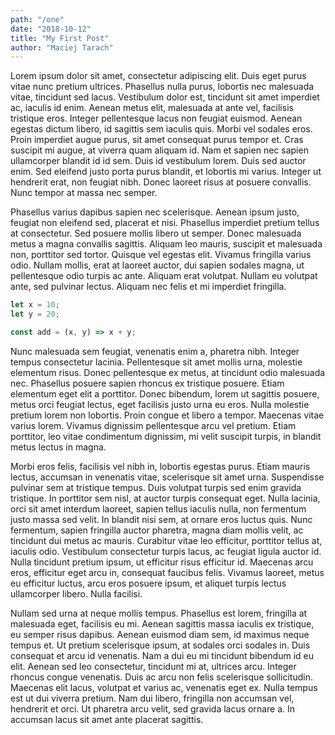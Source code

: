 ```yaml
---
path: "/one"
date: "2018-10-12"
title: "My First Post"
author: "Maciej Tarach"
---
```


Lorem ipsum dolor sit amet, consectetur adipiscing elit. Duis eget purus vitae nunc pretium ultrices. Phasellus nulla purus, lobortis nec malesuada vitae, tincidunt sed lacus. Vestibulum dolor est, tincidunt sit amet imperdiet ac, iaculis id enim. Aenean metus elit, malesuada at ante vel, facilisis tristique eros. Integer pellentesque lacus non feugiat euismod. Aenean egestas dictum libero, id sagittis sem iaculis quis. Morbi vel sodales eros. Proin imperdiet augue purus, sit amet consequat purus tempor et. Cras suscipit mi augue, at viverra quam aliquam id. Nam et sapien nec sapien ullamcorper blandit id id sem. Duis id vestibulum lorem. Duis sed auctor enim. Sed eleifend justo porta purus blandit, et lobortis mi varius. Integer ut hendrerit erat, non feugiat nibh. Donec laoreet risus at posuere convallis. Nunc tempor at massa nec semper.

Phasellus varius dapibus sapien nec scelerisque. Aenean ipsum justo, feugiat non eleifend sed, placerat et nisi. Phasellus imperdiet pretium tellus at consectetur. Sed posuere mollis libero ut semper. Donec malesuada metus a magna convallis sagittis. Aliquam leo mauris, suscipit et malesuada non, porttitor sed tortor. Quisque vel egestas elit. Vivamus fringilla varius odio. Nullam mollis, erat at laoreet auctor, dui sapien sodales magna, ut pellentesque odio turpis ac ante. Aliquam erat volutpat. Nullam eu volutpat ante, sed pulvinar lectus. Aliquam nec felis et mi imperdiet fringilla.

```javascript
let x = 10;
let y = 20;

const add = (x, y) => x + y;
```

Nunc malesuada sem feugiat, venenatis enim a, pharetra nibh. Integer tempus consectetur lacinia. Pellentesque sit amet mollis urna, molestie elementum risus. Donec pellentesque ex metus, at tincidunt odio malesuada nec. Phasellus posuere sapien rhoncus ex tristique posuere. Etiam elementum eget elit a porttitor. Donec bibendum, lorem ut sagittis posuere, metus orci feugiat lectus, eget facilisis justo urna eu eros. Nulla molestie pretium lorem non lobortis. Proin congue et libero a tempor. Maecenas vitae varius lorem. Vivamus dignissim pellentesque arcu vel pretium. Etiam porttitor, leo vitae condimentum dignissim, mi velit suscipit turpis, in blandit metus lectus in magna.

Morbi eros felis, facilisis vel nibh in, lobortis egestas purus. Etiam mauris lectus, accumsan in venenatis vitae, scelerisque sit amet urna. Suspendisse pulvinar sem at tristique tempus. Duis volutpat turpis sed enim gravida tristique. In porttitor sem nisl, at auctor turpis consequat eget. Nulla lacinia, orci sit amet interdum laoreet, sapien tellus iaculis nulla, non fermentum justo massa sed velit. In blandit nisi sem, at ornare eros luctus quis. Nunc fermentum, sapien fringilla auctor pharetra, magna diam mollis velit, ac tincidunt dui metus ac mauris. Curabitur vitae leo efficitur, porttitor tellus at, iaculis odio. Vestibulum consectetur turpis lacus, ac feugiat ligula auctor id. Nulla tincidunt pretium ipsum, ut efficitur risus efficitur id. Maecenas arcu eros, efficitur eget arcu in, consequat faucibus felis. Vivamus laoreet, metus eu efficitur luctus, arcu eros posuere ipsum, et aliquet turpis lectus ullamcorper libero. Nulla facilisi.

Nullam sed urna at neque mollis tempus. Phasellus est lorem, fringilla at malesuada eget, facilisis eu mi. Aenean sagittis massa iaculis ex tristique, eu semper risus dapibus. Aenean euismod diam sem, id maximus neque tempus et. Ut pretium scelerisque ipsum, at sodales orci sodales in. Duis consequat et arcu id venenatis. Nam a dui eu mi tincidunt bibendum id eu elit. Aenean sed leo consectetur, tincidunt mi at, ultrices arcu. Integer rhoncus congue venenatis. Duis ac arcu non felis scelerisque sollicitudin. Maecenas elit lacus, volutpat et varius ac, venenatis eget ex. Nulla tempus est ut dui viverra pretium. Nam dui libero, fringilla non accumsan vel, hendrerit et orci. Ut pharetra arcu velit, sed gravida lacus ornare a. In accumsan lacus sit amet ante placerat sagittis.
